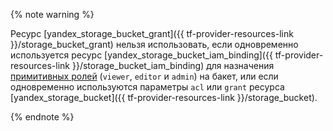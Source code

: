 {% note warning %}

Ресурс [yandex_storage_bucket_grant]({{ tf-provider-resources-link }}/storage_bucket_grant) нельзя использовать, если одновременно используется ресурс [yandex_storage_bucket_iam_binding]({{ tf-provider-resources-link }}/storage_bucket_iam_binding) для назначения [примитивных ролей](../../storage/security/index.md#primitive-roles) (`viewer`, `editor` и `admin`) на бакет, или если одновременно используются параметры `acl` или `grant` ресурса [yandex_storage_bucket]({{ tf-provider-resources-link }}/storage_bucket).

{% endnote %}